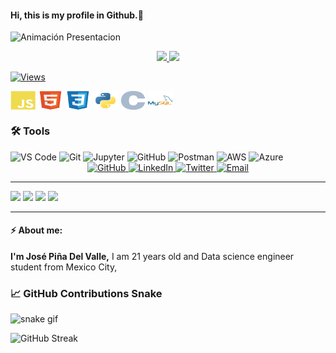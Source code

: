 #### Hi, this is my profile in Github.👋

![Animación Presentacion](./img/videoo.gif)

<!--
**JoseDelVallee/JoseDelVallee** is a ✨ _special_ ✨ repository because its `README.md` (this file) appears on your GitHub profile.

Here are some ideas to get you started:

- 🔭 I’m currently working on ...
- 🌱 I’m currently learning ...
- 👯 I’m looking to collaborate on ...
- 🤔 I’m looking for help with ...
- 💬 Ask me about ...
- 📫 How to reach me: ...
- 😄 Pronouns: ...
- ⚡ Fun fact: ...
-->

<div align="center">
<a href="https://github.com/JoseDelVallee">
  <img height="180em" src="https://github-readme-stats.vercel.app/api?username=JoseDelVallee&show_icons=true&theme=default&include_all_commits=true&count_private=true"/>

<a href="https://github.com/JoseDelVallee">
  <img height="180em" src="https://github-readme-stats.vercel.app/api/top-langs/?username=JoseDelVallee&layout=compact&theme=default"/>

   </div>

![Views](https://komarev.com/ghpvc/?username=JoseDelValleee&color=green)

  
<div style="display:inline_block;">
  <a href="https://www.javascript.com" target="_blank" style="text-decoration: none;">
    <img align="center" alt="Js" height="30" width="40" src="https://raw.githubusercontent.com/devicons/devicon/master/icons/javascript/javascript-plain.svg">
  </a>
  <a href="https://www.html.com" target="_blank" style="text-decoration: none;">
    <img align="center" alt="HTML" height="30" width="40" src="https://raw.githubusercontent.com/devicons/devicon/master/icons/html5/html5-original.svg">
  </a>
  <a href="https://www.css.com" target="_blank" style="text-decoration: none;">
    <img align="center" alt="CSS" height="30" width="40" src="https://raw.githubusercontent.com/devicons/devicon/master/icons/css3/css3-original.svg">
  </a>
  <a href="https://www.python.org" target="_blank" style="text-decoration: none;">
    <img align="center" alt="Python" height="30" width="40" src="https://raw.githubusercontent.com/devicons/devicon/master/icons/python/python-original.svg">
  </a>
  <a href="https://)" target="_blank" style="text-decoration: none;">
    <img align="center" alt="C" height="30" width="40" src="https://raw.githubusercontent.com/devicons/devicon/master/icons/c/c-original.svg">
  </a>
  <a href="https://www.mysql.com/" target="_blank" style="text-decoration: none;">
    <img align="center" alt="MySQL" height="30" width="40" src="https://raw.githubusercontent.com/devicons/devicon/master/icons/mysql/mysql-original-wordmark.svg">
  </a>

### 🛠️ Tools

<img src="https://cdn.jsdelivr.net/gh/devicons/devicon/icons/vscode/vscode-original.svg" width="40" alt="VS Code"/>
<img src="https://cdn.jsdelivr.net/gh/devicons/devicon/icons/git/git-original.svg" width="40" alt="Git"/>
<img src="https://cdn.jsdelivr.net/gh/devicons/devicon/icons/jupyter/jupyter-original.svg" width="40" alt="Jupyter"/>
<img src="https://cdn.jsdelivr.net/gh/devicons/devicon/icons/github/github-original.svg" width="40" alt="GitHub"/>
<img src="https://cdn.jsdelivr.net/gh/devicons/devicon/icons/postman/postman-original.svg" width="40" alt="Postman"/>
  <img src="https://cdn.jsdelivr.net/gh/devicons/devicon/icons/amazonwebservices/amazonwebservices-original.svg" width="40" alt="AWS"/>
  <img src="https://cdn.jsdelivr.net/gh/devicons/devicon/icons/azure/azure-original.svg" width="40" alt="Azure"/>

</div>

 <div align="center">

  <a href="https://github.com/tu_usuario" target="_blank">
    <img src="https://cdn.jsdelivr.net/gh/devicons/devicon/icons/github/github-original.svg" width="40" alt="GitHub"/>
  </a>
  <a href="https://www.linkedin.com/in/tu_usuario/" target="_blank">
    <img src="https://cdn.jsdelivr.net/gh/devicons/devicon/icons/linkedin/linkedin-original.svg" width="40" alt="LinkedIn"/>
  </a>
  <a href="https://twitter.com/tu_usuario" target="_blank">
    <img src="https://cdn.jsdelivr.net/gh/devicons/devicon/icons/twitter/twitter-original.svg" width="40" alt="Twitter"/>
  </a>
  <a href="mailto:tuemail@dominio.com">
    <img src="https://cdn.jsdelivr.net/gh/devicons/devicon/icons/google/google-original.svg" width="40" alt="Email"/>
  </a>

</div>

---
  
<div> 
  <a href="https://instagram.com/josedelvalleee" target="_blank"><img src="https://img.shields.io/badge/-Instagram-%23E4405F?style=for-the-badge&logo=instagram&logoColor=white" target="_blank"></a> 
  <a href="https://twitter.com/Josepht_star" target="_blank"><img src="https://img.shields.io/badge/Twitter-1DA1F2?style=for-the-badge&logo=twitter&logoColor=white" target="_blank"></a> 
  <a href="https://www.youtube.com/channel/UC062wHyXfGaRRj2F7nVkIFw" target="_blank"><img src="https://img.shields.io/badge/YouTube-FF0000?style=for-the-badge&logo=youtube&logoColor=white" target="_blank"></a>
  <a href="mailto:pina.delvalle.jose@gmail.com"><img src="https://img.shields.io/badge/-Gmail-%23333?style=for-the-badge&logo=gmail&logoColor=white" target="_blank"></a>

</div>

---

#### ⚡ About me:
</i>

 <p><strong>I'm José Piña Del Valle,</strong> I am 21 years old and Data science engineer student from Mexico City, </p> 

### 📈 GitHub Contributions Snake

![snake gif](https://github.com/JoseDelValleee/JosedelValleee/blob/output/github-contribution-grid-snake.svg)



 <img src="https://github-readme-streak-stats.herokuapp.com?user=josedelvalle&theme=dark&hide_border=true" alt="GitHub Streak"/>

